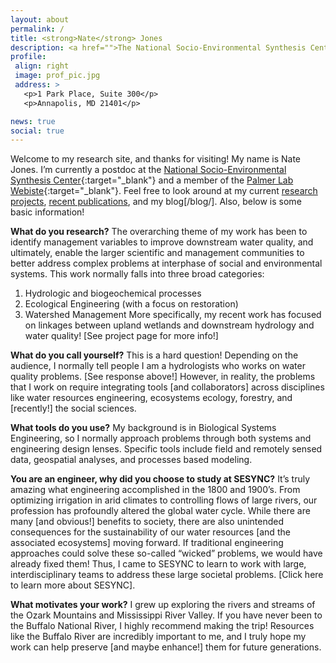 ```yaml
---
layout: about
permalink: /
title: <strong>Nate</strong> Jones
description: <a href="">The National Socio-Environmental Synthesis Center</a>. University of Maryland
profile:
 align: right
 image: prof_pic.jpg
 address: >
   <p>1 Park Place, Suite 300</p> 
   <p>Annapolis, MD 21401</p>

news: true
social: true
---
```


Welcome to my research site, and thanks for visiting! My name is Nate Jones. I’m currently a postdoc at the [National Socio-Environmental Synthesis Center](https://www.sesync.org/users/njones){:target="\_blank"} and a member of the [Palmer Lab Webiste](https://palmerlab.umd.edu/){:target="\_blank"}. Feel free to look around at my current [research projects](/projects/), [recent publications](/publications/), and my blog[/blog/]. Also, below is some basic information!

**What do you research?** The overarching theme of my work has been to identify management variables to improve downstream water quality, and ultimately, enable the larger scientific and management communities to better address complex problems at interphase of social and environmental systems. This work normally falls into three broad categories: 
1. Hydrologic and biogeochemical processes
2. Ecological Engineering (with a focus on restoration)
3. Watershed Management
More specifically, my recent work has focused on linkages between upland wetlands and downstream hydrology and water quality! [See project page for more info!] 

**What do you call yourself?** This is a hard question! Depending on the audience, I normally tell people I am a hydrologists who works on water quality problems. [See response above!] However, in reality, the problems that I work on require integrating tools [and collaborators] across disciplines like water resources engineering, ecosystems ecology, forestry, and [recently!] the social sciences.

**What tools do you use?** My background is in Biological Systems Engineering, so I normally approach problems through both systems and engineering design lenses. Specific tools include field and remotely sensed data, geospatial analyses, and processes based modeling. 

**You are an engineer, why did you choose to study at SESYNC?** It’s truly amazing what engineering accomplished in the 1800 and 1900’s. From optimizing irrigation in arid climates to controlling flows of large rivers, our profession has profoundly altered the global water cycle. While there are many [and obvious!] benefits to society, there are also unintended consequences for the sustainability of our water resources [and the associated ecosystems] moving forward. If traditional engineering approaches could solve these so-called “wicked” problems, we would have already fixed them! Thus, I came to SESYNC to learn to work with large, interdisciplinary teams to address these large societal problems. [Click here to learn more about SESYNC]. 

**What motivates your work?** I grew up exploring the rivers and streams of the Ozark Mountains and Mississippi River Valley. If you have never been to the Buffalo National River, I highly recommend making the trip! Resources like the Buffalo River are incredibly important to me, and I truly hope my work can help preserve [and maybe enhance!] them for future generations.
